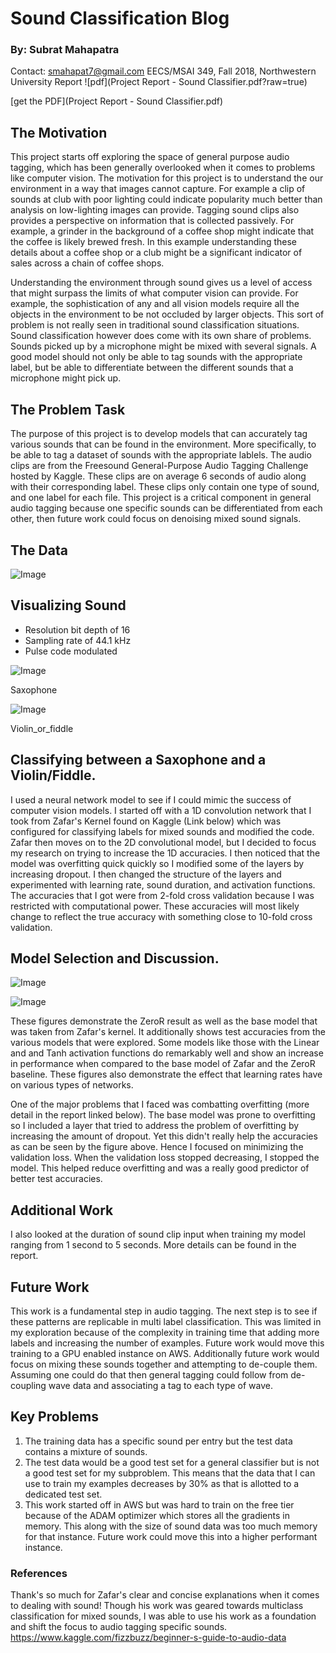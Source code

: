 # Sound Classification Blog
### By: Subrat Mahapatra
Contact: smahapat7@gmail.com
EECS/MSAI 349, Fall 2018, Northwestern University
Report ![pdf](Project Report - Sound Classifier.pdf?raw=true)

[get the PDF](Project Report - Sound Classifier.pdf)

## The Motivation

This project starts off exploring the space of general purpose audio tagging, which has been generally overlooked when it comes to problems like computer vision. The motivation for this project is to understand the our environment in a way that images cannot capture. For example a clip of sounds at club with poor lighting could indicate popularity much better than analysis on low-lighting images can provide. Tagging sound clips also provides a perspective on information that is collected passively. For example, a grinder in the background of a coffee shop might indicate that the coffee is likely brewed fresh.  In this example understanding these details about a coffee shop or a club might be a significant indicator of sales across a chain of coffee shops. 

Understanding the environment through sound gives us a level of access that might surpass the limits of what computer vision can provide. For example, the sophistication of any and all vision models require all the objects  in the environment to be not occluded by larger objects. This sort of problem is not really seen in traditional sound classification situations. Sound classification however does come with its own share of problems. Sounds picked up by a microphone might be mixed with several signals. A good model should not only be able to tag sounds with the appropriate label, but be able to differentiate between the different sounds that a microphone might pick up. 

## The Problem Task
The purpose of this project is to develop models that can accurately tag various sounds that can be found in the environment. More specifically, to be able to tag a dataset of sounds with the appropriate lablels. The audio clips are from the Freesound General-Purpose Audio Tagging Challenge hosted by Kaggle. These clips are on average 6 seconds of audio along with their corresponding label. These clips only contain one type of sound, and one label for each file. This project is a critical component in general audio tagging because one specific sounds can be differentiated from each other, then future work could focus on denoising mixed sound signals. 

## The Data
![Image](images/data_visual.png?raw=true)

## Visualizing Sound

- Resolution bit depth of 16
- Sampling rate of 44.1 kHz
- Pulse code modulated

![Image](images/figures/Saxophone_graph.png?raw=true)

Saxophone

![Image](images/figures/Violin_or_fiddle_graph.png?raw=true)

Violin_or_fiddle




## Classifying between a Saxophone and a Violin/Fiddle.

I used a neural network model to see if I could mimic the success of computer vision models. I started off with a 1D convolution network that I took from Zafar's Kernel found on Kaggle (Link below) which was configured for classifying labels for mixed sounds and modified the code. Zafar then moves on to the 2D convolutional model, but I decided to focus my research on trying to increase the 1D accuracies. I then noticed that the model was overfitting quick quickly so I modified some of the layers by increasing dropout. I then changed the structure of the layers and experimented with learning rate, sound duration, and activation functions. The accuracies that I got were from 2-fold cross validation because I was restricted with computational power. These accuracies will most likely change to reflect the true accuracy with something close to 10-fold cross validation.

## Model Selection and Discussion.

![Image](images/graph_acc.png?raw=true)


![Image](images/table_val.png?raw=true)

These figures demonstrate the ZeroR result as well as the base model that was taken from Zafar's kernel. It additionally shows test accuracies from the various models that were explored. Some models like those with the Linear and and Tanh activation functions do remarkably well and show an increase in performance when compared to the base model of Zafar and the ZeroR baseline. These figures also demonstrate the effect that learning rates have on various types of networks.

One of the major problems that I faced was combatting overfitting (more detail in the report linked below). The base model was prone to overfitting so I included a layer that tried to address the problem of overfitting by increasing the amount of dropout. Yet this didn't really help the accuracies as can be seen by the figure above. Hence I focused on minimizing the validation loss. When the validation loss stopped decreasing, I stopped the model. This helped reduce overfitting and was a really good predictor of better test accuracies.

## Additional Work  

I also looked at the duration of sound clip input when training my model ranging from 1 second to 5 seconds. More details can be found in the report.

## Future Work

This work is a fundamental step in audio tagging. The next step is to see if these patterns are replicable in multi label classification. This was limited in my exploration because of the complexity in training time that adding more labels and increasing the number of examples. Future work would move this training to a GPU enabled instance on AWS. Additionally future work would focus on mixing these sounds together and attempting to de-couple them. Assuming one could do that then general tagging could follow from de-coupling wave data and associating a tag to each type of wave.


## Key Problems
1. The training data has a specific sound per entry but the test data contains a mixture of sounds.
2. The test data would be a good test set for a general classifier but is not a good test set for my
   subproblem. This means that the data that I can use to train my examples decreases by 30% as that is
   allotted to a dedicated test set.
3. This work started off in AWS but was hard to train on the free tier because of the ADAM optimizer which stores all the gradients in memory. This along with the size of sound data was too much memory for that instance. Future work could move this into a higher performant instance.


### References

Thank's so much for Zafar's clear and concise explanations when it comes to dealing with sound! Though his work was geared towards multiclass classification for mixed sounds, I was able to use his work as a foundation and shift the focus to audio tagging specific sounds.
https://www.kaggle.com/fizzbuzz/beginner-s-guide-to-audio-data

